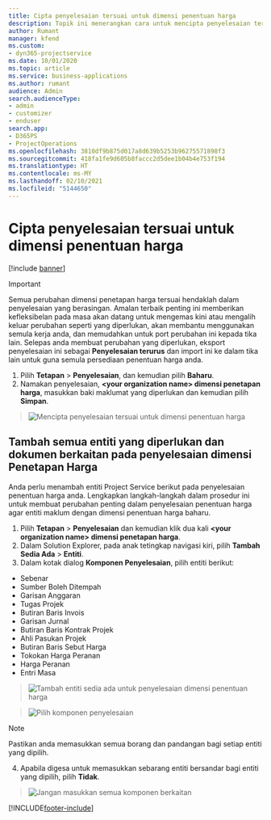 ```yaml
---
title: Cipta penyelesaian tersuai untuk dimensi penentuan harga
description: Topik ini menerangkan cara untuk mencipta penyelesaian tersuai apabila membuat dimensi penetapan harga tersuai.
author: Rumant
manager: kfend
ms.custom:
- dyn365-projectservice
ms.date: 10/01/2020
ms.topic: article
ms.service: business-applications
ms.author: rumant
audience: Admin
search.audienceType:
- admin
- customizer
- enduser
search.app:
- D365PS
- ProjectOperations
ms.openlocfilehash: 3810df9b875d017a8d639b5253b96275571898f3
ms.sourcegitcommit: 418fa1fe9d605b8faccc2d5dee1b04b4e753f194
ms.translationtype: HT
ms.contentlocale: ms-MY
ms.lasthandoff: 02/10/2021
ms.locfileid: "5144650"
---
```

# <a name="create-custom-solutions-for-pricing-dimensions"></a>Cipta penyelesaian tersuai untuk dimensi penentuan harga

[!include [banner](../includes/psa-now-project-operations.md)]

> [!IMPORTANT]
> Semua perubahan dimensi penetapan harga tersuai hendaklah dalam penyelesaian yang berasingan. Amalan terbaik penting ini memberikan kefleksibelan pada masa akan datang untuk mengemas kini atau mengalih keluar perubahan seperti yang diperlukan, akan membantu menggunakan semula kerja anda, dan memudahkan untuk port perubahan ini kepada tika lain. Selepas anda membuat perubahan yang diperlukan, eksport penyelesaian ini sebagai **Penyelesaian terurus** dan import ini ke dalam tika lain untuk guna semula persediaan penentuan harga anda.

1. Pilih **Tetapan** > **Penyelesaian**, dan kemudian pilih **Baharu**. 
2. Namakan penyelesaian, **\<your organization name> dimensi penetapan harga**, masukkan baki maklumat yang diperlukan dan kemudian pilih **Simpan**.

> ![Mencipta penyelesaian tersuai untuk dimensi penentuan harga](media/Creation-of-custom-pricing-dimension-solution.PNG)
  
## <a name="add-all-required-entities-and-related-components-to-the-pricing-dimension-solution"></a>Tambah semua entiti yang diperlukan dan dokumen berkaitan pada penyelesaian dimensi Penetapan Harga
Anda perlu menambah entiti Project Service berikut pada penyelesaian penentuan harga anda. Lengkapkan langkah-langkah dalam prosedur ini untuk membuat perubahan penting dalam penyelesaian penentuan harga agar entiti maklum dengan dimensi penentuan harga baharu.

1. Pilih **Tetapan** > **Penyelesaian** dan kemudian klik dua kali **\<your organization name> dimensi penetapan harga**. 
2. Dalam Solution Explorer, pada anak tetingkap navigasi kiri, pilih **Tambah Sedia Ada** > **Entiti**.
3. Dalam kotak dialog **Komponen Penyelesaian**, pilih entiti berikut:

- Sebenar
- Sumber Boleh Ditempah
- Garisan Anggaran
- Tugas Projek
- Butiran Baris Invois
- Garisan Jurnal
- Butiran Baris Kontrak Projek
- Ahli Pasukan Projek
- Butiran Baris Sebut Harga
- Tokokan Harga Peranan
- Harga Peranan 
- Entri Masa 

> ![Tambah entiti sedia ada untuk penyelesaian dimensi penentuan harga](media/Existing-entities-to-PD-solution.png)

> ![Pilih komponen penyelesaian](media/Dimension-Components.png)

> [!NOTE]
> Pastikan anda memasukkan semua borang dan pandangan bagi setiap entiti yang dipilih.

4. Apabila digesa untuk memasukkan sebarang entiti bersandar bagi entiti yang dipilih, pilih **Tidak**.

> ![Jangan masukkan semua komponen berkaitan](media/Do-not-include-required.png)




[!INCLUDE[footer-include](../includes/footer-banner.md)]